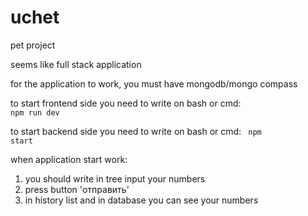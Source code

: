 # uchet
pet project 

seems like full stack application

for the application to work, you must have mongodb/mongo compass

<p>to start frontend side you need to write on bash or cmd:
<code>
npm run dev
</code></p>

to start backend side you need to write on bash or cmd:
<code>
npm start
</code>

when application start work:
1) you should write in tree input your numbers
2) press button 'отправить'
3) in history list and in database you can see your numbers
